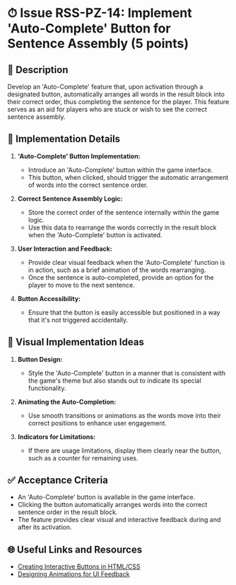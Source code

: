 # ⏱ Issue RSS-PZ-14: Implement 'Auto-Complete' Button for Sentence Assembly (5 points)

## 📝 Description

Develop an 'Auto-Complete' feature that, upon activation through a designated button, automatically arranges all words in the result block into their correct order, thus completing the sentence for the player. This feature serves as an aid for players who are stuck or wish to see the correct sentence assembly.

## 🔨 Implementation Details

1. **'Auto-Complete' Button Implementation:**
   - Introduce an 'Auto-Complete' button within the game interface.
   - This button, when clicked, should trigger the automatic arrangement of words into the correct sentence order.

2. **Correct Sentence Assembly Logic:**
   - Store the correct order of the sentence internally within the game logic.
   - Use this data to rearrange the words correctly in the result block when the 'Auto-Complete' button is activated.

3. **User Interaction and Feedback:**
   - Provide clear visual feedback when the 'Auto-Complete' function is in action, such as a brief animation of the words rearranging.
   - Once the sentence is auto-completed, provide an option for the player to move to the next sentence.

4. **Button Accessibility:**
   - Ensure that the button is easily accessible but positioned in a way that it's not triggered accidentally.

## 🎨 Visual Implementation Ideas

1. **Button Design:**
   - Style the 'Auto-Complete' button in a manner that is consistent with the game's theme but also stands out to indicate its special functionality.

2. **Animating the Auto-Completion:**
   - Use smooth transitions or animations as the words move into their correct positions to enhance user engagement.

3. **Indicators for Limitations:**
   - If there are usage limitations, display them clearly near the button, such as a counter for remaining uses.

## ✅ Acceptance Criteria

- An 'Auto-Complete' button is available in the game interface.
- Clicking the button automatically arranges words into the correct sentence order in the result block.
- The feature provides clear visual and interactive feedback during and after its activation.

## 🌐 Useful Links and Resources

- [Creating Interactive Buttons in HTML/CSS](https://www.w3schools.com/css/css3_buttons.asp)
- [Designing Animations for UI Feedback](https://uxdesign.cc/the-ultimate-guide-to-proper-use-of-animation-in-ux-10bd98614fa9)
